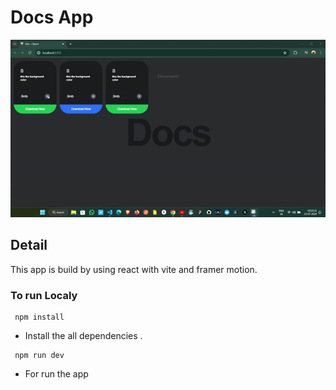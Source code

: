 # Docs App 
<img src="https://github.com/Aryanjast13/Dynamic-docs/blob/main/src/dynamic-docs.gif" />

## Detail 
This app is build by using react with vite  and framer motion.

### To run Localy

```
 npm install
```  
- Install the all dependencies .

```
 npm run dev
 ``` 
- For run the app 
